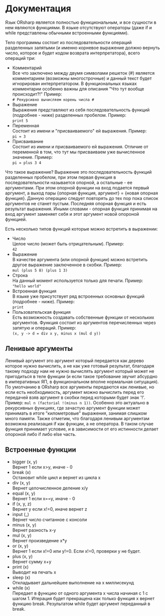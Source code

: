 # Документация
Язык ORsharp является полностью функциональным, и все сущности в нем являются функциями. В языке отсутствуют операторы (даже if и while представлены обычными встроенными функциями).

Тело программы состоит из последовательности операций разделенных запятыми (и именно корневое выражение должно вернуть число, которое и будет кодом возврата интерпретатора), всего операций три:

* Комментарий  
Все что заключено между двумя символами решеток (#) является комментарием (возможны многострочные) и данный текст будет игнорирован интерпретатором. В функциональных языках комментарии особенно важны для описания "Что тут вообще происходит?!" Пример:  
`# Рекурсивно вычисляем корень числа #`
* Выражение  
Выражения представляют из себя последовательность функций (подробнее - ниже) разделенных пробелом. Пример:  
`print 5`
* Переменная  
Состоит из имени и "присваиваемого" ей выражения. Пример:  
`pi = 3`
* Присваивание  
Состоит из имени и присваиваемого ей выражения. Отличие от переменной в том, что тут мы присваиваем уже вычисленное значение. Пример:  
`pi = plus 3 4`

Что такое выражение? Выражение это последовательность функций разделенных пробелом, при этом первая функция в последовательности называется опорной, а остальные - ее аргументами. При этом опорной функции на вход подается первый аргумент, а выход пары {опорная функция, аргумент} = {новая опорная функция}. Данную операцию следует повторять до тех пор пока список аргументов не станет пустым. Последняя опорная функция и есть результат выражения. Иными словами - опорная функция принимая на вход аргумент заменяет себя и этот аргумент новой опороной функцией.

Есть несколько типов функций которые можно встретить в выражении:
* Число  
Целое число (может быть отрицательным). Пример:  
`42`
* Выражение  
В качестве аргумента (или опорной функции) можно встретить другое выражение заключенное в скобки. Пример:  
`mul (plus 5 8) (plus 1 3)`
* Строка  
На данный момент используется только для печати. Пример:  
`"hello world"`
* Встроенная функция  
В языке уже присутствует ряд встроенных основных функций (подробнее - ниже). Пример:  
`print`
* Пользовательская функция  
Есть возможность создавать собственные функции от нескольких аргументов. Функция состоит из аргументов перечисленных через запятую и операций. Пример:  
`(x, y -> d = div x y, minus x (mul d y))`

## Ленивые аргументы
Ленивый аргумент это аргумент который передается как дерево которое нужно вычислить, а не как уже готовый результат, благодаря такому подходу нам не нужно вычислять аргумент который может не пригодиться в теле функции (и если такое требование звучит абсурдно в императивных ЯП, в функциональном вполне нормальная ситуцация). По умолчанию в ORsharp все аргументы передаются как ленивые, но если есть необходимость, аргумент можно вычислить перед его передачей взяв аргумент в скобки перед которыми будет знак '!'. Пример:
`mul n (factorial !(minus n 1))`. Особенно это актуально в рекурсивных функциях, где зачастую аргумент функции может принимать в итоге "километровые" выражения, занимая слишком много памяти. Также отметим, что благодаря ленивым аргументам возможна реализация if как функции, а не оператора. В таком случае функция принимает условие, и в зависимости от его истинности делает опороной либо if либо else часть.

## Встроенные функции
* bigger (x, y)  
Вернет 1 если x>y, иначе - 0
* break (x)  
Остановит while цикл и вернет из цикла x
* div (x, y)  
Вернет целочисленное деление x/y
* equal (x, y)  
Вернет 1 если x==y, иначе - 0
* if (x, y, z)  
Вернет y если x!=0, иначе вернет z
* input (_)  
Вернет число считанное с консоли
* minus (x, y)  
Вернет разность x-y
* mul (x, y)  
Вернет произведение x*y
* or (x, y)  
Вернет 1 если x!=0 или y!=0. Если x!=0, проверки y не будет.
* plus (x, y)  
Вернет сумму x+y
* print (x)  
Выводит на печать x
* sleep (x)  
Откладывает дальнейшее выполнение на x миллисекунд
* while (x)  
Передает в функцию от одного аргумента x числа начиная с 1 с шагом 1. Итерация будет прекращена как только функция x вернет функцию break. Результатом while будет аргумент переданный в break.

